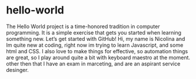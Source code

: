 # hello-world
The Hello World project is a time-honored tradition in computer programming. It is a simple exercise that gets you started when learning something new. Let’s get started with GitHub!
Hi, my name is Nicolina and Im quite new at coding, right now im trying to learn Javascript, and some html and CSS. I also love to make things for effective, so automation things are great, so I play around quite a bit with keyboard maestro at the moment. other then that I have an exam in marceting, and are an aspirant service desinger.
